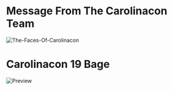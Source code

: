 # Message From The Carolinacon Team

![The-Faces-Of-Carolinacon](./sources_images/red.png)


# Carolinacon 19 Bage

![Preview](./thumbnails/cc-19-badge-top.png)
